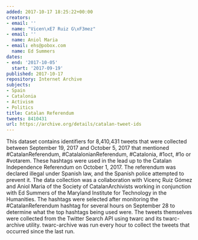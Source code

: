 ```yaml
---
added: 2017-10-17 18:25:22+00:00
creators:
- email: ''
  name: "Vicen\xE7 Ruiz G\xF3mez"
- email: ''
  name: Aniol Maria
- email: ehs@pobox.com
  name: Ed Summers
dates:
- end: '2017-10-05'
  start: '2017-09-19'
published: 2017-10-17
repository: Internet Archive
subjects:
- Spain
- Catalonia
- Activism
- Politics
title: Catalan Referendum
tweets: 8410431
url: https://archive.org/details/catalan-tweet-ids
---
```


This dataset contains identifiers for 8,410,431 tweets that were collected between September 19, 2017 and October 5, 2017 that mentioned #CatalanReferendum, #CatalalonianReferendum, #Catalonia, #1oct, #1o or #votarem. These hashtags were used in the lead up to the Catalan Independence Referendum on October 1, 2017. The referendum was  declared illegal under Spanish law, and the Spanish police attempted to prevent it. The data collection was a collaboration with Vicenç Ruiz Gómez and Aniol Maria of the Society of CatalanArchivists working in conjunction with Ed Summers of the Maryland Institute for Technology in the Humanities. The hashtags were selected after monitoring the  #CatalanReferendum hashtag for several hours on September 28 to determine what the top hashtags being used were. The tweets themselves were collected from the Twitter Search API using twarc and its twarc-archive utility. twarc-archive was run every hour to collect the tweets that occurred since the last run.
